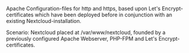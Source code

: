 Apache Configuration-files for http and https, based upon Let's Encrypt-certificates which have been deployed before in conjunction with an existing Nextcloud-installation.

Scenario: Nextcloud placed at /var/www/nextcloud, founded by a previously configured Apache Webserver, PHP-FPM and Let's Encrypt-certificates.
